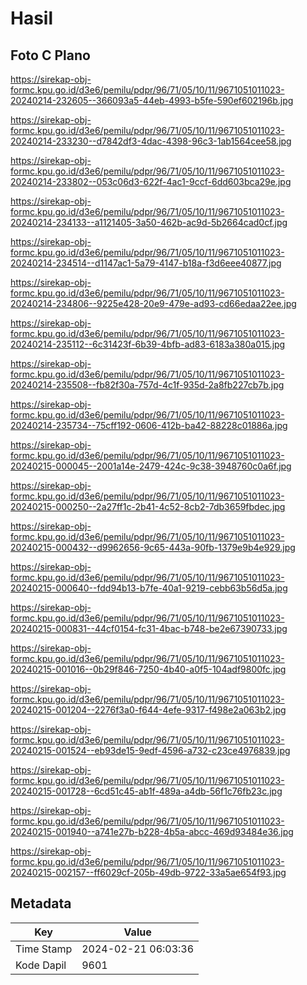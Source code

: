 # Hasil

## Foto C Plano

https://sirekap-obj-formc.kpu.go.id/d3e6/pemilu/pdpr/96/71/05/10/11/9671051011023-20240214-232605--366093a5-44eb-4993-b5fe-590ef602196b.jpg

https://sirekap-obj-formc.kpu.go.id/d3e6/pemilu/pdpr/96/71/05/10/11/9671051011023-20240214-233230--d7842df3-4dac-4398-96c3-1ab1564cee58.jpg

https://sirekap-obj-formc.kpu.go.id/d3e6/pemilu/pdpr/96/71/05/10/11/9671051011023-20240214-233802--053c06d3-622f-4ac1-9ccf-6dd603bca29e.jpg

https://sirekap-obj-formc.kpu.go.id/d3e6/pemilu/pdpr/96/71/05/10/11/9671051011023-20240214-234133--a1121405-3a50-462b-ac9d-5b2664cad0cf.jpg

https://sirekap-obj-formc.kpu.go.id/d3e6/pemilu/pdpr/96/71/05/10/11/9671051011023-20240214-234514--d1147ac1-5a79-4147-b18a-f3d6eee40877.jpg

https://sirekap-obj-formc.kpu.go.id/d3e6/pemilu/pdpr/96/71/05/10/11/9671051011023-20240214-234806--9225e428-20e9-479e-ad93-cd66edaa22ee.jpg

https://sirekap-obj-formc.kpu.go.id/d3e6/pemilu/pdpr/96/71/05/10/11/9671051011023-20240214-235112--6c31423f-6b39-4bfb-ad83-6183a380a015.jpg

https://sirekap-obj-formc.kpu.go.id/d3e6/pemilu/pdpr/96/71/05/10/11/9671051011023-20240214-235508--fb82f30a-757d-4c1f-935d-2a8fb227cb7b.jpg

https://sirekap-obj-formc.kpu.go.id/d3e6/pemilu/pdpr/96/71/05/10/11/9671051011023-20240214-235734--75cff192-0606-412b-ba42-88228c01886a.jpg

https://sirekap-obj-formc.kpu.go.id/d3e6/pemilu/pdpr/96/71/05/10/11/9671051011023-20240215-000045--2001a14e-2479-424c-9c38-3948760c0a6f.jpg

https://sirekap-obj-formc.kpu.go.id/d3e6/pemilu/pdpr/96/71/05/10/11/9671051011023-20240215-000250--2a27ff1c-2b41-4c52-8cb2-7db3659fbdec.jpg

https://sirekap-obj-formc.kpu.go.id/d3e6/pemilu/pdpr/96/71/05/10/11/9671051011023-20240215-000432--d9962656-9c65-443a-90fb-1379e9b4e929.jpg

https://sirekap-obj-formc.kpu.go.id/d3e6/pemilu/pdpr/96/71/05/10/11/9671051011023-20240215-000640--fdd94b13-b7fe-40a1-9219-cebb63b56d5a.jpg

https://sirekap-obj-formc.kpu.go.id/d3e6/pemilu/pdpr/96/71/05/10/11/9671051011023-20240215-000831--44cf0154-fc31-4bac-b748-be2e67390733.jpg

https://sirekap-obj-formc.kpu.go.id/d3e6/pemilu/pdpr/96/71/05/10/11/9671051011023-20240215-001016--0b29f846-7250-4b40-a0f5-104adf9800fc.jpg

https://sirekap-obj-formc.kpu.go.id/d3e6/pemilu/pdpr/96/71/05/10/11/9671051011023-20240215-001204--2276f3a0-f644-4efe-9317-f498e2a063b2.jpg

https://sirekap-obj-formc.kpu.go.id/d3e6/pemilu/pdpr/96/71/05/10/11/9671051011023-20240215-001524--eb93de15-9edf-4596-a732-c23ce4976839.jpg

https://sirekap-obj-formc.kpu.go.id/d3e6/pemilu/pdpr/96/71/05/10/11/9671051011023-20240215-001728--6cd51c45-ab1f-489a-a4db-56f1c76fb23c.jpg

https://sirekap-obj-formc.kpu.go.id/d3e6/pemilu/pdpr/96/71/05/10/11/9671051011023-20240215-001940--a741e27b-b228-4b5a-abcc-469d93484e36.jpg

https://sirekap-obj-formc.kpu.go.id/d3e6/pemilu/pdpr/96/71/05/10/11/9671051011023-20240215-002157--ff6029cf-205b-49db-9722-33a5ae654f93.jpg


## Metadata

| Key        | Value               |
| ---------- | ------------------- |
| Time Stamp | 2024-02-21 06:03:36 |
| Kode Dapil | 9601                |



